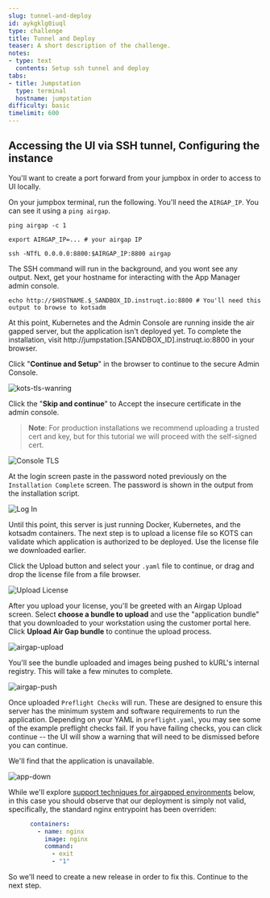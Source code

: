 ```yaml
---
slug: tunnel-and-deploy
id: aykgklg0iuql
type: challenge
title: Tunnel and Deploy
teaser: A short description of the challenge.
notes:
- type: text
  contents: Setup ssh tunnel and deploy
tabs:
- title: Jumpstation
  type: terminal
  hostname: jumpstation
difficulty: basic
timelimit: 600
---
```


## Accessing the UI via SSH tunnel, Configuring the instance

You'll want to create a port forward from your jumpbox in order to access to UI locally.

On your jumpbox terminal, run the following. You'll need the `AIRGAP_IP`. You can see it using a `ping airgap`.

```shell
ping airgap -c 1
```

```
export AIRGAP_IP=... # your airgap IP
```

```
ssh -NTfL 0.0.0.0:8800:$AIRGAP_IP:8800 airgap
```

The SSH command will run in the background, and you wont see any output.
Next, get your hostname for interacting with the App Manager admin console.

```shell
echo http://$HOSTNAME.$_SANDBOX_ID.instruqt.io:8800 # You'll need this output to browse to kotsadm
```

At this point, Kubernetes and the Admin Console are running inside the air gapped server, but the application isn't deployed yet.
To complete the installation, visit http://jumpstation.[SANDBOX_ID].instruqt.io:8800 in your browser.

Click "**Continue and Setup**" in the browser to continue to the secure Admin Console.

![kots-tls-wanring](../assets/kots-tls-warning.png)

Click the "**Skip and continue**" to Accept the insecure certificate in the admin console.
> **Note**: For production installations we recommend uploading a trusted cert and key, but for this tutorial we will proceed with the self-signed cert.

![Console TLS](../assets/admin-console-tls.png)

At the login screen paste in the password noted previously on the `Installation Complete` screen. The password is shown in the output from the installation script.

![Log In](../assets/admin-console-login.png)

Until this point, this server is just running Docker, Kubernetes, and the kotsadm containers.
The next step is to upload a license file so KOTS can validate which application is authorized to be deployed. Use the license file we downloaded earlier.

Click the Upload button and select your `.yaml` file to continue, or drag and drop the license file from a file browser.

![Upload License](../assets/upload-license.png)

After you upload your license, you'll be greeted with an Airgap Upload screen. Select **choose a bundle to upload** and use the "application bundle" that you
downloaded to your workstation using the customer portal here. Click **Upload Air Gap bundle** to continue the upload process.

![airgap-upload](../assets/airgap-upload.png)

You'll see the bundle uploaded and images being pushed to kURL's internal registry. This will take a few minutes to complete.

![airgap-push](../assets/airgap-push.png)

Once uploaded `Preflight Checks` will run. These are designed to ensure this server has the minimum system and software requirements to run the application.
Depending on your YAML in `preflight.yaml`, you may see some of the example preflight checks fail.
If you have failing checks, you can click continue -- the UI will show a warning that will need to be dismissed before you can continue.

<!-- TODO - need a non-broken image for preflight checks! -->

We'll find that the application is unavailable.

![app-down](../assets/app-down.png)

While we'll explore [support techniques for airgapped environments](#collecting-a-cli-support-bundle)
below, in this case you should observe that our deployment is simply not valid, specifically, the
standard nginx entrypoint has been overriden:

```yaml
      containers:
        - name: nginx
          image: nginx
          command:
            - exit
            - "1"
```

So we'll need to create a new release in order to fix this. Continue to the next step.

